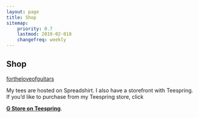 ```yaml
---
layout: page
title: Shop
sitemap:
    priority: 0.7
    lastmod: 2019-02-018
    changefreq: weekly
---
```

## Shop

<div id="myShop">
    <a href="https://shop.spreadshirt.com/fortheloveofguitars">fortheloveofguitars</a>
</div>

<script>
    var spread_shop_config = {
        shopName: 'fortheloveofguitars',
        locale: 'us_US',
        prefix: 'https://shop.spreadshirt.com',
        baseId: 'myShop'
    };
</script>

<script type="text/javascript"
        src="https://shop.spreadshirt.com/shopfiles/shopclient/shopclient.nocache.js">
</script>
<p>My tees are hosted on Spreadshirt. I also have a storefront with Teespring. If you&rsquo;d like to purchase from my Teespring store, click</p>
<p><strong><a href="https://teespring.com/stores/g-store">G Store on Teespring</a></strong>.</p>
